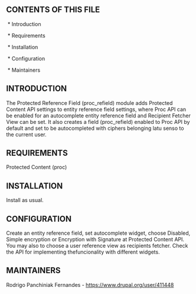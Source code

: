CONTENTS OF THIS FILE
---------------------
 * Introduction

 * Requirements

 * Installation

 * Configuration

 * Maintainers

INTRODUCTION
------------
The Protected Reference Field (proc_refield) module adds Protected Content 
API settings to entity reference field settings, where Proc API can be enabled
for an autocomplete entity reference field  and Recipient Fetcher View can be
set. It also creates a field (proc_refield) enabled to Proc API by default and
set to be autocompleted with ciphers belonging latu senso to the current user.

REQUIREMENTS
------------
Protected Content (proc)

INSTALLATION
------------
Install as usual.

CONFIGURATION
-------------
Create an entity reference field, set autocomplete widget, choose Disabled,
Simple encryption or Encryption with Signature at Protected Content API.
You may also to choose a user reference view as recipients fetcher.
Check the API for implementing thefuncionality with different widgets.

MAINTAINERS
-----------
Rodrigo Panchiniak Fernandes - https://www.drupal.org/user/411448

